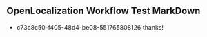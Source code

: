 ## OpenLocalization Workflow Test MarkDown
* c73c8c50-f405-48d4-be08-551765808126 thanks!

<!--HONumber=Jul16_HO3-->


